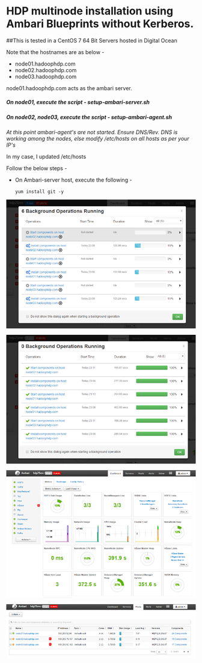 # HDP multinode installation using Ambari Blueprints without Kerberos.

##This is tested in a CentOS 7 64 Bit Servers hosted in Digital Ocean

Note that the hostnames are as below - 

* node01.hadoophdp.com 
* node02.hadoophdp.com 
* node03.hadoophdp.com 

node01.hadoophdp.com acts as the ambari server.

##### On node01, execute the script - setup-ambari-server.sh
##### On node02, node03, execute the script - setup-ambari-agent.sh

_At this point ambari-agent's are not started._
_Ensure DNS/Rev. DNS is working among the nodes, else modify /etc/hosts on all hosts as per your IP's_

In my case, I updated /etc/hosts 

Follow the below steps - 

* On Ambari-server host, execute the following - 

      yum install git -y
      

![Alt text](./images/multinode-install-1.PNG)

![Alt text](./images/multinode-install-2.PNG)

![Alt text](./images/multinode-install-3.PNG)

![Alt text](./images/multinode-install-4.PNG)
